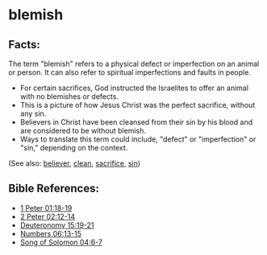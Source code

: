 # blemish #

## Facts: ##

The term "blemish" refers to a physical defect or imperfection on an animal or person. It can also refer to spiritual imperfections and faults in people.

* For certain sacrifices, God instructed the Israelites to offer an animal with no blemishes or defects.
* This is a picture of how Jesus Christ was the perfect sacrifice, without any sin.
* Believers in Christ have been cleansed from their sin by his blood and are considered to be without blemish.
* Ways to translate this term could include, "defect" or "imperfection" or "sin," depending on the context.

(See also: [believer](../kt/believer.md), [clean](../other/clean.md), [sacrifice](../other/sacrifice.md), [sin](../kt/sin.md))

## Bible References: ##

* [1 Peter 01:18-19](https://door43.org/en/bible/notes/1pe/01/18)
* [2 Peter 02:12-14](https://door43.org/en/bible/notes/2pe/02/12)
* [Deuteronomy 15:19-21](https://door43.org/en/bible/notes/deu/15/19)
* [Numbers 06:13-15](https://door43.org/en/bible/notes/num/06/13)
* [Song of Solomon 04:6-7](https://door43.org/en/bible/notes/sng/04/06)

